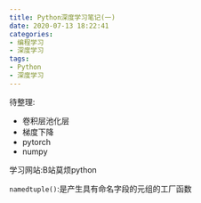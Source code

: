 ```yaml
---
title: Python深度学习笔记(一)
date: 2020-07-13 18:22:41
categories:
- 编程学习
- 深度学习
tags:
- Python
- 深度学习
---
```


待整理:

- 卷积层池化层
- 梯度下降
- pytorch
- numpy

学习网站:B站莫烦python

`namedtuple()`:是产生具有命名字段的元组的工厂函数

